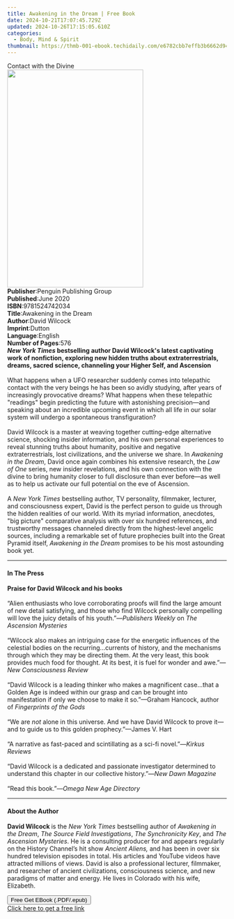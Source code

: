 ```yaml
---
title: Awakening in the Dream | Free Book
date: 2024-10-21T17:07:45.729Z
updated: 2024-10-26T17:15:05.610Z
categories:
  - Body, Mind & Spirit
thumbnail: https://thmb-001-ebook.techidaily.com/e6782cbb7effb3b6662d94da28780dc24c26cfbc32ca033af98ce1a3a6e276c5.jpg
---
```

<main id="book-container">
  <div class="flex flex-col">
    <div class="book-brief flex-1 py-6 px-4 sm:p-6 md:py-10 md:px-8">
      <!-- brief-->
      <div class="book-brief-main">Contact with the Divine</div>
    </div>
    <div
      class="book-meta-info flex-1 grid gap-4 col-start-1 col-end-3 row-start-1 sm:mb-6 sm:grid-cols-4 lg:gap-6 lg:col-start-2 lg:row-end-6 lg:row-span-6 lg:mb-0"
    >
      <div
        class="book-meta-info-left place-content-center mt-4 p-4 text-sm leading-6 col-start-2 col-span-2 dark:text-slate-400"
      >
        <img
          class="w-full h-500 object-cover rounded-lg sm:h-255 sm:col-span-2 lg:col-span-full"
          src="https://img-001-ebook.techidaily.com/f984c46a1e60f5f462488279c86dbe2db6ba53f35b93df2df51a0cd7be7a669e.jpg"
          alt=""
          width="312"
          height="500"
        />
      </div>
      <div
        class="book-meta-info-right mt-2 col-start-1 row-start-2 col-span-3 self-center"
      >
        <!-- meta data  -->
        <div class="flex flex-col px-4 md:px-8">
          <div class="flex-1">
            <strong>Publisher</strong>:<span class="px-2"
              >Penguin Publishing Group</span
            >
          </div>
          <div class="flex-1">
            <strong>Published</strong>:<span class="px-2">June 2020</span>
          </div>
          <div class="flex-1">
            <strong>ISBN</strong>:<span class="px-2">9781524742034</span>
          </div>
          <div class="flex-1">
            <strong>Title</strong>:<span class="px-2"
              >Awakening in the Dream</span
            >
          </div>
          <div class="flex-1">
            <strong>Author</strong>:<span class="px-2">David Wilcock</span>
          </div>
          <div class="flex-1">
            <strong>Imprint</strong>:<span class="px-2">Dutton</span>
          </div>
          <div class="flex-1">
            <strong>Language</strong>:<span class="px-2">English</span>
          </div>
          <div class="flex-1">
            <strong>Number of Pages</strong>:<span class="px-2">576</span>
          </div>
        </div>
      </div>
    </div>
    <div class="book-description flex-1 py-6 px-4 sm:p-6 md:py-10 md:px-8">
      <div class="book-description-main">
        <div accordion-content="" id="description">
          <b
            ><i>New York Times</i>&nbsp;bestselling author David Wilcock's
            latest captivating work of nonfiction, exploring new hidden truths
            about extraterrestrials, dreams, sacred science, channeling your
            Higher Self, and Ascension</b
          ><br />
          <b>&nbsp;</b><br />
          What happens when a UFO researcher suddenly comes into telepathic
          contact with the very beings he has been so avidly studying, after
          years of increasingly provocative dreams? What happens when these
          telepathic "readings" begin predicting the future with astonishing
          precision—and speaking about an incredible upcoming event in which all
          life in our solar system will undergo a spontaneous
          transfiguration?<br /><br />
          David Wilcock is a master at weaving together cutting-edge alternative
          science, shocking insider information, and his own personal
          experiences to reveal stunning truths about humanity, positive and
          negative extraterrestrials, lost civilizations, and the universe we
          share. In&nbsp;<i>Awakening in the Dream</i>, David once again
          combines his extensive research, the <i>Law of One</i> series, new
          insider revelations, and his own connection with the divine to bring
          humanity closer to full disclosure than ever before—as well as to help
          us activate our full potential on the eve of Ascension.<br /><br />
          A&nbsp;<i>New York Times</i>&nbsp;bestselling author, TV personality,
          filmmaker, lecturer, and consciousness expert, David is the perfect
          person to guide us through the hidden realities of our world. With its
          myriad information, anecdotes, "big picture" comparative analysis with
          over six hundred references, and trustworthy messages channeled
          directly from the highest-level angelic sources, including a
          remarkable set of future prophecies built into the Great Pyramid
          itself,&nbsp;<i>Awakening in the Dream&nbsp;</i>promises to be his
          most astounding book yet.
        </div>
        <div class="accordion-fader"></div>
      </div>
    </div>
    <div class="book-excerpts flex-1 py-6 px-4 sm:p-6 md:py-10 md:px-8">
      <!-- excerpts-->
      <div class="book-excerpts-main">
        <hr />
        <h4 class="placeholder placeholder-heading">
          <span>In The Press</span>
        </h4>
        <p>
          <b>Praise for&nbsp;David Wilcock and his books<br /></b><br />“Alien
          enthusiasts who love corroborating proofs will find the large amount
          of new detail satisfying, and those who find Wilcock personally
          compelling will love the juicy details of his youth.”—<i
            >Publishers Weekly </i
          >on<i> The Ascension Mysteries</i><br /><br />“Wilcock also makes an
          intriguing case for the energetic influences of the celestial bodies
          on the recurring...currents of history, and the mechanisms through
          which they may be directing them. At the very least, this book
          provides much food for thought. At its best, it is fuel for wonder and
          awe.”—<i>New Consciousness Review</i><br /><br />“David Wilcock is a
          leading thinker who makes a magnificent case...that a Golden Age is
          indeed within our grasp and can be brought into manifestation if only
          we choose to make it so.”—Graham Hancock, author of&nbsp;<i
            >Fingerprints of the Gods<br /></i
          ><br />“We are&nbsp;<i>not&nbsp;</i>alone in this universe. And we
          have David Wilcock to prove it—and to guide us to this golden
          prophecy.”—James V. Hart<br /><br />“A narrative as fast-paced and
          scintillating as a sci-fi novel.”—<i>Kirkus Reviews&nbsp;</i
          ><br /><br />“David Wilcock is a dedicated and passionate investigator
          determined to understand this chapter in our collective history.”—<i
            >New Dawn Magazine<br /></i
          ><br />“Read this book.”—<i>Omega New Age Directory<br /></i>
        </p>
      </div>
    </div>
    <div class="book-about-author flex-1 py-6 px-4 sm:p-6 md:py-10 md:px-8">
      <!-- about author-->
      <div class="book-main-author-main">
        <hr />
        <h4 class="placeholder placeholder-heading">
          <span>About the Author</span>
        </h4>
        <p>
          <b>David Wilcock&nbsp;</b>is the&nbsp;<i>New York Times</i
          >&nbsp;bestselling author of <i>Awakening in the Dream</i>,&nbsp;<i
            >The Source Field Investigations</i
          >,&nbsp;<i>The Synchronicity Key</i>, and&nbsp;<i
            >The Ascension Mysteries</i
          >. He is a consulting producer for and appears regularly on the
          History Channel’s hit show <i>Ancient Aliens, </i>and has been in over
          six hundred television episodes in total. His articles and YouTube
          videos have attracted millions of views. David is also a professional
          lecturer, filmmaker, and researcher of ancient civilizations,
          consciousness science, and new paradigms of matter and energy. He
          lives in Colorado with his wife, Elizabeth.
        </p>
      </div>
    </div>
    <div class="book-free-get flex-1 py-6 px-4 sm:p-6 md:py-10 md:px-8">
      <button
        id="btn-free-get"
        class="bg-blue-500 hover:bg-blue-700 text-white font-bold py-2 px-4 rounded"
      >
        Free Get EBook (.PDF/.epub)
      </button>
      <div id="countdown-display" class="px-2 text-lg mt-2"></div>
      <a
        id="free-link"
        class="hidden bg-blue-500 hover:bg-blue-700 text-white font-bold py-2 px-4 rounded"
        href="https://www.ebooks.com/en-us/book/95695314/awakening-in-the-dream/david-wilcock/"
        target="_blank"
        >Click here to get a free link</a
      >
    </div>
    <script>
      let countdownTime = 0;
      let countdownInterval = null;
      document
        .getElementById('btn-free-get')
        .addEventListener('click', startCountdown);
      function startCountdown() {
        countdownTime = new Date().getTime() + 60000 * 3;
        countdownInterval = setInterval(updateCountdown, 1000);
        document.getElementById('btn-free-get').disabled = true;
        document
          .getElementById('btn-free-get')
          .classList.add('bg-gray-500', 'cursor-not-allowed');
      }
      function updateCountdown() {
        let currentTime = new Date().getTime();
        let timeLeft = countdownTime - currentTime;
        let secondsLeft = Math.floor(timeLeft / 1000);
        document.getElementById('countdown-display').innerHTML =
          `Remaining time: ${secondsLeft} seconds.`;
        if (secondsLeft <= 0) {
          clearInterval(countdownInterval);
          document.getElementById('btn-free-get').classList.add('hidden');
          document.getElementById('free-link').classList.remove('hidden');
          document.getElementById('countdown-display').innerHTML = '';
        }
      }
    </script>
  </div>
</main>

<ins class="adsbygoogle"
      style="display:block"
      data-ad-client="ca-pub-7571918770474297"
      data-ad-slot="8358498916"
      data-ad-format="auto"
      data-full-width-responsive="true"></ins>
    